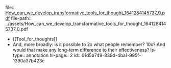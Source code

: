 file:: [How_can_we_develop_transformative_tools_for_thought_1641284145737_0.pdf](../assets/How_can_we_develop_transformative_tools_for_thought_1641284145737_0.pdf)
file-path:: ../assets/How_can_we_develop_transformative_tools_for_thought_1641284145737_0.pdf

- [[Tool_for_thoughts]]
- And, more broadly: is it possible to 2x what people remember? 10x? And would that make any long-term difference to their effectiveness?
  ls-type:: annotation
  hl-page:: 2
  id:: 61d5b749-839d-4ba1-995f-1390a37b423c